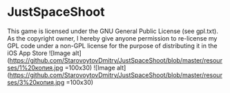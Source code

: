 # JustSpaceShoot
This game is licensed under the GNU General Public License (see gpl.txt). As the copyright owner, I hereby give anyone permission to re-license my GPL code under a non-GPL license for the purpose of distributing it in the iOS App Store
![Image alt](https://github.com/StarovoytovDmitry/JustSpaceShoot/blob/master/resourses/1%20копия.jpg =100x30)
![Image alt](https://github.com/StarovoytovDmitry/JustSpaceShoot/blob/master/resourses/3%20копия.jpg =100x30)
